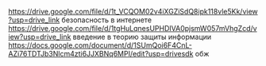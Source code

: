 https://drive.google.com/file/d/1t_VCQOM02v4iXGZiSdQ8ipk118vle5Kk/view?usp=drive_link безопасность в интернете
https://drive.google.com/file/d/1tgHuLqnesUPHDIVA0pjsmW057mVhgZcd/view?usp=drive_link введение в теорию защиты информации
https://docs.google.com/document/d/1SUmQoi6F4CnL-AZi76TDTJb3Nlcm4zti6JJXBNq6MPI/edit?usp=drivesdk обж
